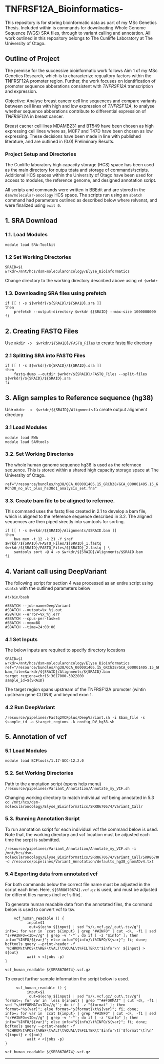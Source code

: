 # TNFRSF12A_Bioinformatics-
This repository is for storing bioinformatic data as part of my MSc Genetics Thesis. Included within is commands for downloading Whole Genome Sequence (WGS) SRA files, through to variant calling and annotation.
All work outlined in this repository belongs to The Cunliffe Laboratory at The University of Otago. 

## Outline of Project
The premise for the successive bioinformatic work follows Aim 1 of my MSc Genetics Research, which is to characterize regualtory factors within the TNFRSF12A promoter region. Further, the work focuses on identification of promoter sequence abberations consistent with _TNFRSF12A_ transcription and expression. 

Objective: Analyse breast cancer cell line sequences and compare variants between cell lines with high and low expression of _TNFRSF12A_, to analyse whether sequence abberations contribute to differential expression of _TNFRSF12A_ in breast cancer. 

Breast cacner cell lines MDAMB231 and BT549 have been chosen as high expressing cell lines where as, MCF7 and T47D have been chosen as low expressing. These decisions have been made in line with published literature, and are outlined in (0.0) Preliminary Results.

### Project Setup and Directories
The Cunliffe laboratory high capacity storage (HCS) space has been used as the main directory  for outpu tdata and storage of commands/scripts. Additional HCS spaces within the University of Otago have been used for access to modules, the reference genome, and designed annotation script. 

All scripts and commands were written in BBEdit and are stored in the `dsm/molecular-oncology` HCS space. The scripts run using an `sbatch` command had parameters outlined as described below where relvenat, and were finalized using `exit 0`. 

## 1. SRA Download

### 1.1. Load Modules
`module load SRA-Toolkit`

### 1.2 Set Working Directories 
```
SRAID=$1                                        
wrkdr=/mnt/hcs/dsm-molecularoncology/Elyse_Bioinformatics
```
Change directory to the working directory described above using `cd $wrkdr`

### 1.3. Downloading SRA files using prefetch
```
if [[ ! -s ${wrkdr}/${SRAID}/${SRAID}.sra ]]
then
	prefetch --output-directory $wrkdr ${SRAID}	--max-size 1000000000
fi
```

## 2. Creating FASTQ Files

Use `mkdir -p  $wrkdr/${SRAID}/FASTQ_Files` to create fastq file directory 

### 2.1 Splitting SRA into FASTQ Files 

```
if [[ ! -s ${wrkdr}/${SRAID}/${SRAID}.sra ]]
then 
	fastq-dump --outdir $wrkdr/${SRAID}/FASTQ_Files --split-files ${wrkdr}/${SRAID}/${SRAID}.sra
fi
```
## 3. Align samples to Reference sequence (hg38)

Use `mkdir -p  $wrkdr/${SRAID}/Alignments` to create output alignment directory 

### 3.1 Load Modules
```
module load BWA
module load SAMtools
```

### 3.2. Set Working Directories
The whole human genome sequence hg38 is used as the refernece sequence. This is stored within a shared high capacity storage space at The University of Otago.

`ref="/resource/bundles/hg38/GCA_000001405.15_GRCh38/GCA_000001405.15_GRCh38_no_alt_plus_hs38d1_analysis_set.fna"`

### 3.3. Create bam file to be aligned to refernce.

This command uses the fastq files created in 2.1 to develop a bam file, which is aligned to the reference sequence described in 3.2. The aligned sequences are then piped sirectly into samtools for sorting. 
```
if [[ ! -s $wrkdr/${SRAID}/Alignments/$SRAID.bam ]]
then
	bwa mem -t 12 -k 21 -Y $ref $wrkdr/${SRAID}/FASTQ_Files/${SRAID}_1.fastq $wrkdr/${SRAID}/FASTQ_Files/${SRAID}_2.fastq | \
	samtools sort -@ 4 -o $wrkdr/${SRAID}/Alignments/$SRAID.bam 
fi
```

## 4. Variant call using DeepVariant
The following script for section 4 was processed as an entire script using `sbatch` with the outlined parameters below
```
#!/bin/bash

#SBATCH --job-name=DeepVariant
#SBATCH --output=%x_%j.out
#SBATCH --error=%x_%j.err
#SBATCH --cpus-per-task=4
#SBATCH --mem=8G
#SBATCH --time=24:00:00
```

### 4.1 Set Inputs
The below inputs are required to specify directory locations 
```
SRAID=$1
wrkdr=/mnt/hcs/dsm-molecularoncology/Elyse_Bioinformatics
ref="/resource/bundles/hg38/GCA_000001405.15_GRCh38/GCA_000001405.15_GRCh38_no_alt_plus_hs38d1_analysis_set.fna"
bam_file=$wrkdr/${SRAID}/Alignments/${SRAID}.bam
target_regions=chr16:3017000-3022000
sample_id=${SRAID}
```

The target region spans upstream of the TNFRSF12A promoter (wihtin upstream gene CLDN6) and beyond exon 1.


### 4.2 Run DeepVariant 
```
/resource/pipelines/Fastq2VCFplus/DeepVariant.sh -i $bam_file -s $sample_id -a $target_regions -k config_DV_hg38.sh
```

## 5. Annotation of vcf

### 5.1 Load Modules 
```
module load BCFtools/1.17-GCC-12.2.0
```

### 5.2. Set Working Directories 

Path to the annotation script (opens help menu)
`/resource/pipelines/Variant_Annotation/Annotate_my_VCF.sh`

Changing working directory to match individual vcf being annotated in 5.3
`cd /mnt/hcs/dsm-molecularoncology/Elyse_Bioinformatics/SRR8670674/Variant_Call/`

### 5.3. Running Annotation Script 

To run annotation script for each individual vcf the command below is used. Note that, the working directory and vcf location must be adjusted each time the scrpt is submitted. 
```
/resource/pipelines/Variant_Annotation/Annotate_my_VCF.sh -i /mnt/hcs/dsm-molecularoncology/Elyse_Bioinformatics/SRR8670674/Variant_Call/SRR8670674.vcf.gz -d /resource/pipelines/Variant_Annotation/defaults_hg38_gnomADv4.txt
```

### 5.4 Exporting data from annotated vcf 

For both commands below the correct file name must be adjusted in the script each time. Here, `${SRR8670674}.vcf.gz` is used, and must be adjusted for differnt files names (incl vcf siffix).  

To generate human readable data from the annotated files, the command below is used to convert vcf to tsv. 
```
    vcf_human_readable () {
          input=$1
           out=$(echo ${input} | sed "s/\.vcf.gz/_out\.tsv/g")
info=; for var in `zcat ${input} | grep "##INFO" | cut -d\, -f1 | sed "s/##INFO=<ID=//g" | grep -v "-"`; do if [ -z "$info" ]; then info="%INFO/${var}"; else info="${info}\t%INFO/${var}"; fi; done;
bcftools query --print-header -f '%CHROM\t%POS\t%REF\t%ALT\t%QUAL\t%FILTER\t'$info'\n' ${input} > ${out}
          wait < <(jobs -p)
}
 
vcf_human_readable ${SRR8670674}.vcf.gz
```

To exract further sample information the script below is used.
```
     vcf_human_readable () {
          input=$1
           out=$(echo ${input} | sed "s/\.vcf.gz/_out\.tsv/g")
format=; for var in `less ${input} | grep "^##FORMAT" | cut -d\, -f1 | sed "s/##FORMAT=<ID=//g"`; do if [ -z "$format" ]; then format="%${var}"; else format="${format}\t%${var}"; fi; done;
info=; for var in `zcat ${input} | grep "##INFO" | cut -d\, -f1 | sed "s/##INFO=<ID=//g" | grep -v "-"`; do if [ -z "$info" ]; then info="%INFO/${var}"; else info="${info}\t%INFO/${var}"; fi; done;
bcftools query --print-header -f '%CHROM\t%POS\t%REF\t%ALT\t%QUAL\t%FILTER\t'$info'\t['$format'\t]\n' ${input} > ${out}  
          wait < <(jobs -p)
}
 
vcf_human_readable ${SRR8670674}.vcf.gz
```
------------------------------------------------------------------------------------------------------------------









